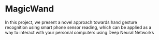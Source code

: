 # MagicWand
In this project, we present a novel approach towards hand gesture recognition using smart phone sensor reading, which can be applied as a way to interact with your personal computers using Deep Neural Networks
